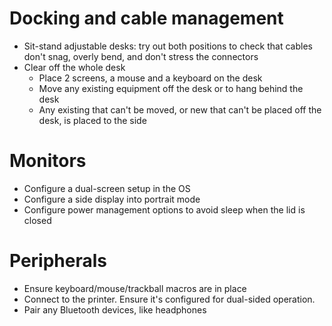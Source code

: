 # Docking and cable management
- Sit-stand adjustable desks: try out both positions to check that cables don't snag, overly bend, and don't stress the connectors
- Clear off the whole desk
  - Place 2 screens, a mouse and a keyboard on the desk
  - Move any existing equipment off the desk or to hang behind the desk
  - Any existing that can't be moved, or new that can't be placed off the desk, is placed to the side

# Monitors
- Configure a dual-screen setup in the OS
- Configure a side display into portrait mode
- Configure power management options to avoid sleep when the lid is closed

# Peripherals
- Ensure keyboard/mouse/trackball macros are in place
- Connect to the printer. Ensure it's configured for dual-sided operation.
- Pair any Bluetooth devices, like headphones
